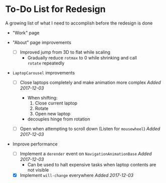 # To-Do List for Redesign
A growing list of what I need to accomplish before the redesign is done

- "Work" page


- "About" page improvements
  - [ ] Improved jump from 3D to flat while scaling
    - Gradually reduce `rotmax` to 0 while shrinking and call `rotate` repeatedly


- `LaptopCarousel` improvements
  - [ ] Close laptops completely and make animation more complex *Added 2017-12-03*
    - When shifting:
      1. Close current laptop
      2. Rotate
      3. Open new laptop
    - decouples hinge from rotation
  - [ ] Open when attempting to scroll down (Listen for `mousewheel`) *Added 2017-12-03*


- Improve performance
  - [ ] Implement a `derender` event on `NavigationAnimationBase` *Added 2017-12-03*
    - Can be used to halt expensive tasks when laptop contents are not visible
  - [x] Implement `will-change` everywhere *Added 2017-12-03*
